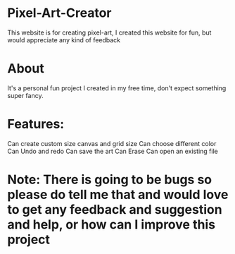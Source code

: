 # Pixel-Art-Creator
This website is for creating pixel-art, I created this website for fun, but would appreciate any kind of feedback

# About
It's a personal fun project I created in my free time, don't expect something super fancy.

# Features:
Can create custom size canvas and grid size
Can choose different color
Can Undo and redo
Can save the art
Can Erase 
Can open an existing file

# Note: There is going to be bugs so please do tell me that and would love to get any feedback and suggestion and help, or how can I improve this project
